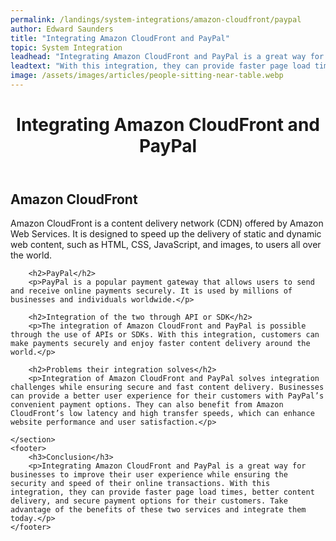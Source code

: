 ```yaml
---
permalink: /landings/system-integrations/amazon-cloudfront/paypal
author: Edward Saunders
title: "Integrating Amazon CloudFront and PayPal"
topic: System Integration
leadhead: "Integrating Amazon CloudFront and PayPal is a great way for businesses to improve their user experience while ensuring the security and speed of their online transactions"
leadtext: "With this integration, they can provide faster page load times, better content delivery, and secure payment options for their customers. Take advantage of the benefits of these two services and integrate them today."
image: /assets/images/articles/people-sitting-near-table.webp
---
```

<div class="arttext">	<header>
		<h1>Integrating Amazon CloudFront and PayPal</h1>
	</header>
	<section>
		<h2>Amazon CloudFront</h2>
		<p>Amazon CloudFront is a content delivery network (CDN) offered by Amazon Web Services. It is designed to speed up the delivery of static and dynamic web content, such as HTML, CSS, JavaScript, and images, to users all over the world.</p>

		<h2>PayPal</h2>
		<p>PayPal is a popular payment gateway that allows users to send and receive online payments securely. It is used by millions of businesses and individuals worldwide.</p>

		<h2>Integration of the two through API or SDK</h2>
		<p>The integration of Amazon CloudFront and PayPal is possible through the use of APIs or SDKs. With this integration, customers can make payments securely and enjoy faster content delivery around the world.</p>

		<h2>Problems their integration solves</h2>
		<p>Integration of Amazon CloudFront and PayPal solves integration challenges while ensuring secure and fast content delivery. Businesses can provide a better user experience for their customers with PayPal’s convenient payment options. They can also benefit from Amazon CloudFront’s low latency and high transfer speeds, which can enhance website performance and user satisfaction.</p>

	</section>
	<footer>
		<h3>Conclusion</h3>
		<p>Integrating Amazon CloudFront and PayPal is a great way for businesses to improve their user experience while ensuring the security and speed of their online transactions. With this integration, they can provide faster page load times, better content delivery, and secure payment options for their customers. Take advantage of the benefits of these two services and integrate them today.</p>
	</footer>
</div>